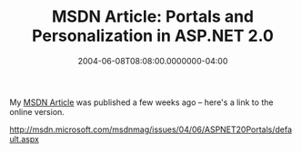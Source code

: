 ﻿---
title: "MSDN Article: Portals and Personalization in ASP.NET 2.0"
date: "2004-06-08T08:08:00.0000000-04:00"
description: My [MSDN
featuredImage: img/msdn-article-portals-and-personalization-in-asp-net-2-0-featured.png
---

My [MSDN Article](http://msdn.microsoft.com/msdnmag/issues/04/06/ASPNET20Portals/default.aspx) was published a few weeks ago – here's a link to the online version.

<http://msdn.microsoft.com/msdnmag/issues/04/06/ASPNET20Portals/default.aspx>

